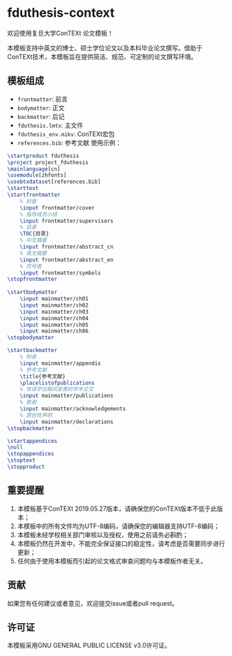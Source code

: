 # fduthesis-context
欢迎使用复旦大学ConTEXt 论文模板！

本模板支持中英文的博士、硕士学位论文以及本科毕业论文撰写。借助于ConTEXt技术，本模板旨在提供简洁、规范、可定制的论文撰写环境。

## 模板组成
+ `frontmatter`: 前言
+ `bodymatter`: 正文
+ `backmatter`: 后记
+ `fduthesis.lmtx`: 主文件
+ `fduthesis_env.mikv`: ConTEXt宏包
+ `references.bib`: 参考文献
使用示例：
```tex
\startproduct fduthesis
\project project_fduthesis
\mainlanguage[cn]
\usemodule[zhfonts]
\usebtxdataset[references.bib]
\starttext
\startfrontmatter
    % 封面
    \input frontmatter/cover
    % 指导成员小组
    \input frontmatter/supervisors
    % 目录
    \TOC{目录}
    % 中文摘要
    \input frontmatter/abstract_cn
    % 英文摘要
    \input frontmatter/abstract_en
    % 符号表
    \input frontmatter/symbols
\stopfrontmatter
    
\startbodymatter
    \input mainmatter/ch01
    \input mainmatter/ch02
    \input mainmatter/ch03
    \input mainmatter/ch04
    \input mainmatter/ch05
    \input mainmatter/ch06
\stopbodymatter

\startbackmatter
    % 附录
    \input mainmatter/appendix
    % 参考文献
    \title{参考文献}
    \placelistofpublications
    % 攻读学位期间发表的学术论文
    \input mainmatter/publications
    % 致谢
    \input mainmatter/acknowledgements
    % 原创性声明
    \input mainmatter/declarations
\stopbackmatter

\startappendices
\null
\stopappendices
\stoptext
\stopproduct
```

## 重要提醒
1. 本模板基于ConTEXt 2019.05.27版本，请确保您的ConTEXt版本不低于此版本；
2. 本模板中的所有文件均为UTF-8编码，请确保您的编辑器支持UTF-8编码；
3. 本模板未经学校相关部门审核以及授权，使用之前请务必斟酌；
4. 本模板仍然在开发中，不能完全保证接口的稳定性，请考虑是否需要同步进行更新；
5. 任何由于使用本模板而引起的论文格式审查问题均与本模板作者无关。

## 贡献

如果您有任何建议或者意见，欢迎提交issue或者pull request。

## 许可证

本模板采用GNU GENERAL PUBLIC LICENSE v3.0许可证。
